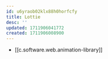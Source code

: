 ```yaml
---
id: u6yraob02klx88h0horfcfy
title: Lottie
desc: ''
updated: 1711906041772
created: 1711906008900
---
```


- [[c.software.web.animation-library]]
